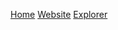 [Home](https://wiki/veruscoin.io)
[Website](https://veruscoin.io)
[Explorer](https://explorer.veruscoin.io)
